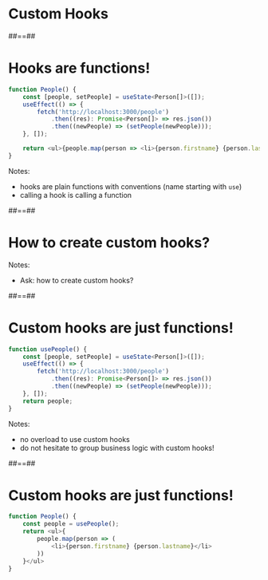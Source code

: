 <!-- .slide: class="transition" -->

# Custom Hooks

##==##

<!-- .slide: class="with-code" -->

# Hooks are functions!

```TypeScript
function People() {
    const [people, setPeople] = useState<Person[]>([]);
    useEffect(() => {
        fetch('http://localhost:3000/people')
            .then((res): Promise<Person[]> => res.json())
            .then((newPeople) => (setPeople(newPeople)));
    }, []);

    return <ul>{people.map(person => <li>{person.firstname} {person.lastname}</li>)}</ul>
}
```

<!-- .element: class="big-code" -->

Notes:

- hooks are plain functions with conventions (name starting with `use`)
- calling a hook is calling a function

##==##

<!-- .slide: class="with-code" -->

# How to create custom hooks?

Notes:

- Ask: how to create custom hooks?

##==##

<!-- .slide: class="with-code" -->

# Custom hooks are just functions!

```TypeScript
function usePeople() {
    const [people, setPeople] = useState<Person[]>([]);
    useEffect(() => {
        fetch('http://localhost:3000/people')
            .then((res): Promise<Person[]> => res.json())
            .then((newPeople) => (setPeople(newPeople)));
    }, []);
    return people;
}
```

<!-- .element: class="big-code" -->

Notes:

- no overload to use custom hooks
- do not hesitate to group business logic with custom hooks!

##==##

<!-- .slide: class="with-code" -->

# Custom hooks are just functions!

```TypeScript
function People() {
    const people = usePeople();
    return <ul>{
        people.map(person => (
            <li>{person.firstname} {person.lastname}</li>
        ))
    }</ul>
}
```

<!-- .element: class="big-code" -->

